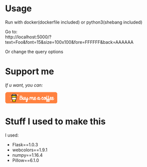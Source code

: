 # Usage
Run with docker(dockerfile included) or python3(shebang included)

Go to:  
http://localhost:5000/?text=Foo&font=15&size=100x100&fore=FFFFFF&back=AAAAAA

Or change the query options

# Support me
*If u want, you can:*

[![Buy Me A Coffee](bmc.png)](https://www.buymeacoffee.com/TXJ4cEK) 


# Stuff I used to make this
I used:
- Flask==1.0.3
- webcolors==1.9.1
- numpy==1.16.4
- Pillow==6.1.0
